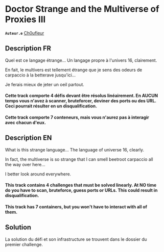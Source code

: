 # Doctor Strange and the Multiverse of Proxies III

**`Auteur.e`** [Ch0ufleur](https://ch0ufleur.dev)

## Description FR

  Quel est ce langage étrange... Un langage propre à l'univers 16, clairement. 

  En fait, le multivers est tellement étrange que je sens des odeurs de carpaccio à la betterave jusqu'ici...

  Je ferais mieux de jeter un oeil partout.

  #### Cette track comporte 4 défis devant être résolus linéairement. En AUCUN temps vous n'avez à scanner, bruteforcer, deviner des ports ou des URL. Ceci pourrait résulter en un disqualification.
  #### Cette track comporte 7 conteneurs, mais vous n'aurez pas à interagir avec chacun d'eux.

## Description EN

  What is this strange language... The language of universe 16, clearly. 

  In fact, the multiverse is so strange that I can smell beetroot carpaccio all the way over here...

  I better look around everywhere.

  #### This track contains 4 challenges that must be solved linearly. At NO time do you have to scan, bruteforce, guess ports or URLs. This could result in disqualification.
  #### This track has 7 containers, but you won't have to interact with all of them.

## Solution

La solution du défi et son infrastructure se trouvent dans le dossier du premier challenge.
